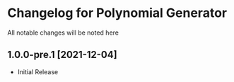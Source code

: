 # Changelog for Polynomial Generator

All notable changes will be noted here

## 1.0.0-pre.1 [2021-12-04]

- Initial Release
